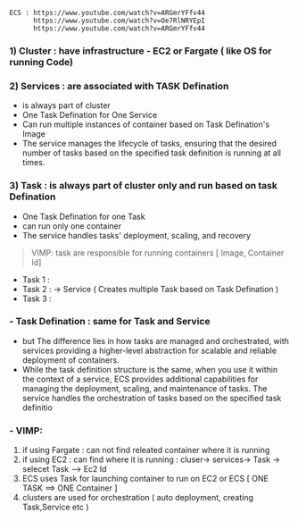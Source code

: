```
ECS : https://www.youtube.com/watch?v=ARGmrYFfv44
      https://www.youtube.com/watch?v=Oe7RlNRYEpI
      https://www.youtube.com/watch?v=ARGmrYFfv44
```
### 1) Cluster : have infrastructure - EC2 or Fargate ( like OS for running Code)
### 2) Services : are associated with TASK Defination 
- is always part of cluster
- One Task Defination for One Service 
- Can run multiple instances of container based on Task Defination's Image
- The service manages the lifecycle of tasks, ensuring that the desired number of tasks based on the specified task definition is running at all times.
### 3) Task : is always part of cluster only and run based on task Defination
- One Task Defination for one Task
- can run only one container
- The service handles tasks' deployment, scaling, and recovery
> VIMP:  task are responsible for running containers [ Image, Container Id]
 
- Task 1 :
- Task 2 :  -> Service ( Creates multiple Task based on Task Defination )
- Task 3 :


### - Task Defination : same for Task and Service 
-  but The difference lies in how tasks are managed and orchestrated, with services providing a higher-level abstraction for scalable and reliable deployment of containers.
- While the task definition structure is the same, when you use it within the context of a service, ECS provides additional capabilities for managing the deployment, scaling, and maintenance of tasks. The service handles the orchestration of tasks based on the specified task definitio
### - VIMP: 
1) if using Fargate : can not find releated container where it is running
2) if using EC2 : can find where it is running : cluser-> services-> Task -> selecet Task --> Ec2 Id
3) ECS uses Task for launching container to run on EC2 or ECS
  [ ONE TASK ==> ONE Container ]
4) clusters are used for orchestration ( auto deployment, creating Task,Service etc )
